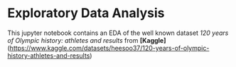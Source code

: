 # Exploratory Data Analysis

This jupyter notebook contains an EDA of the well known dataset *120 years of Olympic history: athletes and results* from **[Kaggle]**(https://www.kaggle.com/datasets/heesoo37/120-years-of-olympic-history-athletes-and-results)
